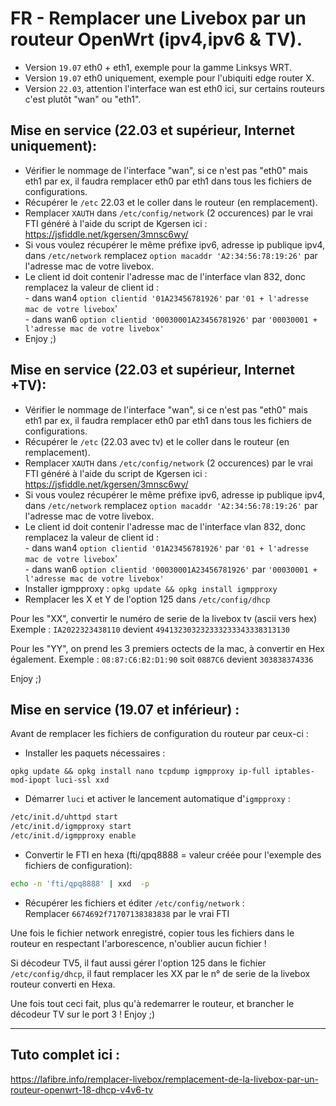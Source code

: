 # FR - Remplacer une Livebox par un routeur OpenWrt (ipv4,ipv6 & TV).

- Version `19.07` eth0 + eth1, exemple pour la gamme Linksys WRT.
- Version `19.07` eth0 uniquement, exemple pour l'ubiquiti edge router X.
- Version `22.03`, attention l'interface wan est eth0 ici, sur certains routeurs c'est plutôt "wan" ou "eth1".

## Mise en service (22.03 et supérieur, Internet uniquement): 

- Vérifier le nommage de l'interface "wan", si ce n'est pas "eth0" mais eth1 par ex, il faudra remplacer eth0 par eth1 dans tous les fichiers de configurations.
- Récupérer le `/etc` 22.03 et le coller dans le routeur (en remplacement).
- Remplacer `XAUTH` dans `/etc/config/network` (2 occurences) par le vrai FTI généré à l'aide du script de Kgersen ici : https://jsfiddle.net/kgersen/3mnsc6wy/
- Si vous voulez récupérer le même préfixe ipv6, adresse ip publique ipv4, dans `/etc/network` remplacez `option macaddr 'A2:34:56:78:19:26'` par l'adresse mac de votre livebox.
- Le client id doit contenir l'adresse mac de l'interface vlan 832, donc remplacez la valeur de client id :  
           - dans wan4 `option clientid '01A23456781926'` par `'01 + l'adresse mac de votre livebox`'  
           - dans wan6 `option clientid '00030001A23456781926'` par `'00030001 + l'adresse mac de votre livebox'`
- Enjoy ;)

## Mise en service (22.03 et supérieur, Internet +TV): 

- Vérifier le nommage de l'interface "wan", si ce n'est pas "eth0" mais eth1 par ex, il faudra remplacer eth0 par eth1 dans tous les fichiers de configurations.
- Récupérer le `/etc` (22.03 avec tv) et le coller dans le routeur (en remplacement).
- Remplacer `XAUTH` dans `/etc/config/network` (2 occurences) par le vrai FTI généré à l'aide du script de Kgersen ici : https://jsfiddle.net/kgersen/3mnsc6wy/
- Si vous voulez récupérer le même préfixe ipv6, adresse ip publique ipv4, dans `/etc/network` remplacez `option macaddr 'A2:34:56:78:19:26'` par l'adresse mac de votre livebox.
- Le client id doit contenir l'adresse mac de l'interface vlan 832, donc remplacez la valeur de client id :  
           - dans wan4 `option clientid '01A23456781926'` par `'01 + l'adresse mac de votre livebox`'  
           - dans wan6 `option clientid '00030001A23456781926'` par `'00030001 + l'adresse mac de votre livebox'`
- Installer igmpproxy : `opkg update && opkg install igmpproxy`
- Remplacer les X et Y de l'option 125 dans `/etc/config/dhcp`

Pour les "XX", convertir le numéro de serie de la livebox tv (ascii vers hex)
Exemple : `IA2022323438110` devient `494132303232333233343338313130`

Pour les "YY", on prend les 3 premiers octects de la mac, à convertir en Hex également.
Exemple : `08:87:C6:B2:D1:90` soit `0887C6` devient `303838374336`

Enjoy ;)

## Mise en service (19.07 et inférieur) : 

Avant de remplacer les fichiers de configuration du routeur par ceux-ci :

- Installer les paquets nécessaires :  
```
opkg update && opkg install nano tcpdump igmpproxy ip-full iptables-mod-ipopt luci-ssl xxd
```
- Démarrer `luci` et activer le lancement automatique d'`igmpproxy` :  
```bash
/etc/init.d/uhttpd start
/etc/init.d/igmpproxy start
/etc/init.d/igmpproxy enable
```

- Convertir le FTI en hexa (fti/qpq8888 = valeur créée pour l'exemple des fichiers de configuration):  
```bash
echo -n 'fti/qpq8888' | xxd  -p
```

- Récupérer les fichiers et éditer `/etc/config/network` :  
Remplacer `6674692f71707138383838` par le vrai FTI

Une fois le fichier network enregistré, copier tous les fichiers dans le routeur en respectant l'arborescence, n'oublier aucun fichier !

Si décodeur TV5, il faut aussi gérer l'option 125 dans le fichier `/etc/config/dhcp`, il faut remplacer les XX par le n° de serie de la livebox routeur converti en Hexa.

Une fois tout ceci fait, plus qu'à redemarrer le routeur, et brancher le décodeur TV sur le port 3 !
Enjoy ;)

---
## Tuto complet ici :
https://lafibre.info/remplacer-livebox/remplacement-de-la-livebox-par-un-routeur-openwrt-18-dhcp-v4v6-tv
